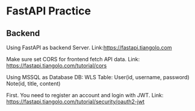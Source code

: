 # FastAPI Practice
## Backend
Using FastAPI as backend Server. Link:https://fastapi.tiangolo.com

Make sure set CORS for frontend fetch API data. Link: https://fastapi.tiangolo.com/tutorial/cors

Using MSSQL as Database
  DB: WLS
  Table: User(id, username, password)
         Note(id, title, content)

First. You need to register an account and login with JWT. Link: https://fastapi.tiangolo.com/tutorial/security/oauth2-jwt
